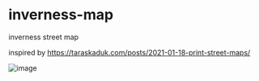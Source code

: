 # inverness-map
inverness street map

inspired by https://taraskaduk.com/posts/2021-01-18-print-street-maps/



![image](https://user-images.githubusercontent.com/3278367/152243953-9c08e841-4361-42db-a29a-b973f4a001f8.png)

